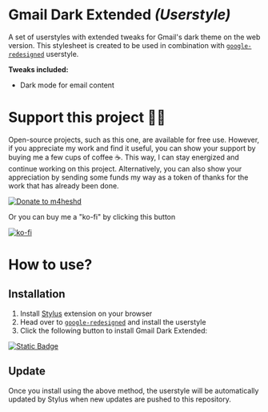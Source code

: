 # Gmail Dark Extended _(Userstyle)_

A set of userstyles with extended tweaks for Gmail's dark theme on the web version. This stylesheet is created to be
used in combination with [`google-redesigned`](https://github.com/EvHaus/google-redesigned) userstyle.

**Tweaks included:**

- Dark mode for email content

# Support this project 🙏🏽

Open-source projects, such as this one, are available for free use. However, if you appreciate my work and find it
useful, you can show your support by buying me a few cups of coffee ☕. This way, I can stay energized and continue
working on this project. Alternatively, you can also show your appreciation by sending some funds my way as a token of
thanks for the work that has already been done.

[![Donate to m4heshd](https://i.ibb.co/8PgVcwK/Paypal.png)](https://www.paypal.me/m4heshdtt?locale.x=en_US)

Or you can buy me a "ko-fi" by clicking this button

[![ko-fi](https://i.ibb.co/QmQknmc/ko-fi.png)](https://ko-fi.com/m4heshd)

# How to use?

## Installation

1. Install [Stylus](https://add0n.com/stylus.html) extension on your browser
2. Head over to [`google-redesigned`](https://github.com/EvHaus/google-redesigned) and install the userstyle
3. Click the following button to install Gmail Dark Extended:

[![Static Badge](https://img.shields.io/badge/Install_with-Stylus-blue?style=for-the-badge&logo=data%3Aimage%2Fpng%3Bbase64%2CiVBORw0KGgoAAAANSUhEUgAAAIAAAACACAYAAADDPmHLAAAJz0lEQVR42u2d32sUVxTHB3wqCD751NIHrcm8FAoF%2FwOhr4VCUQlWREQRK2JFRIKVkIoiViSVID5YETGKWAkSxIqoSJCIqAQrQUVSESMJ4o9gdmedzsd1aZDM7uzOnDv3zp6B70t%2F7Gbv%2Bc49557zPed6XkbPounpLzuCYEtHudzfGQQjH1CpBP7796EiJYJg8uOa%2Fv1xfX9YNDW1wLPhif64n6I%2FaFQNlQsxBjtKpaW5GH5JubwsMvxdNUT%2BiOzw1%2BJ3774yZvzOcrlHF946ErzGNZgw%2Fp%2B64BYToVL5Wc7fl8u%2FJvpD3r0L%2FTt3Qn9wMPT7%2BkJ%2Fx44q1q4N%2FeXLFY3AOtXW7NCh0D9zprqeQZCIBFEw%2FmPmxo8%2B9PuGXz4%2BXjX46tVqRAmsWxf6J0%2BG%2FosXjXaB6cWl0reZGX%2FhxMT8yL%2F8W9f4Z8%2BGfleXGskEeMGuXGkUE9z2BgbmZfP2VyrdsV9WKoX%2Bnj1qlDxw9GgjV9CV2vhfjI9%2FFm0pL2O%2F6PBhNUSeuHy5nit4lEWiZ0Ws8QlM1Aj5Arf77FksCZaUSt%2FIHft27VID2ID%2B%2FnhXUC7%2Flo4AcWnep0914W3BqlXVo%2FfcweC1dASoVGbmJMDQkC68Tbh1K44AE6kCwNit5eBBXXSbQH5g7kBwpvUS79TUglgCbNvm7nZJhm3%2F%2FtA%2FcqSarbx0qQoi6ocP%2Fwdn7dq%2FAxy7%2BH927w79rVvt%2Bl379sXGATIEICvlgsG3bAn9EydCf3g49J8%2Fzz7%2FTix040b1Dezpye93bt9umAA2G33nzurbPDlpviAzPR36IyOhf%2BxY6G%2FaZO43813GCPDmjZ1bO0mpsTG7KnSc0dmBpHdMPr8tCbBxY%2BifPx%2F6r17ZXaolZX79ejV%2BkEoItRUBKIhgeBbWpZr9kydya9I2BCDizcO%2FZ4Fz55QAqba5CxfcVu1Ips8LTQCCHNsCvGZBunblSiVAS4FenYqXMyBdK7lOhSTAhg3u%2BvtPQSZRCdAE1qypRs1FUe2ykykBEgJfieCkKMY3UT4vFAGOHy%2BWZv%2FiRSVAYlBpdC3B0wh798oTgDpEIQhw%2B3axjM%2Fxj1qFNAGwi%2FME6O0tXssWhDYRNBeCAPfvmzXO48fV0jESN8Qen6ImGHnwoHU9AVoBJUACoLIxsR0j4MAnt5KVIyNJI8zp09W6f5IchSn1lPMEkM7zU45dv15GgEJr3Fw9e%2FwzU0kzYwQgQpf4AQ2aHlPV4tEAmpJm4U5qEbmJ459xAkhIwtgmZcaoVANL08UrspjkMkz2TTpNADR0rtXfbYPTBGjQ7txywNdOswqcJgDHLImgr52aQ5wmwNRU9gTArSgBHCGARO6fRI4SwBECSASA6PGVAA4QgIycBAHI%2BCkBHNkBYvrbUyeAXOlhbHsCvHwpswuQXlYCtOkxsAZTaWAlQApcvSrbl9cO08w0FZzAHRQ5M6jFoASgfn%2FggBLAygERJhtAGAFTtNjAeUEIlbs82rXJGBbBNThPAOb5JByJLjLaBe0fA6RcJUDM2rklCqWCl7eKF%2Ffg4q5QiMYQhKG2NIWwKyDpQualBDDYGJJHLNAIyNUZjinZ368EmDX%2Fh2ZKG5s80C1whYuEutiwpoJrALyWFoEGCekfQ15AokCUpdyMnQrxpy0EYGiWEQKY6nThwqS8TgVJwXg61L8mev%2BSzEq8d0%2BYALRKmfSDDa5FsQb0NNgyQJu0egJ3kIwAfBDNjXS%2BmBx96iIJakJUG46PTFSjJwE3RQA7x8mqPgGkx5m04g5cmRlAjGTbbSrEKk4ToNaD58rAKGKXU6eUACLzAm%2FedMcl0HpuQ%2B6gMASogZKulIxMQpyaNwkKRwDAHbs21A6SgEKTEkAI3d2hPzpqPwnybFSZQ3DT%2BBhINMv2xbnSBUIQeZseMdNscYmSt4npqiTrGE3LCJzMEkEIN21KfcaBSxlsHTKJQaQu2SbOoE6R8LjcWiaQIg2%2B1wXXwK5FAkui8TQN%2BJskfi%2Bfa6QWQDrYJaEEbwb6P1vmD%2BIKJKqJTV6b0zoBXL421pZdgcqd6gFy3hW4eibmylVxkMPIOhZQAqSImtkVYlS1Ysi6P0EJkEGyhOqZKSFK1iNslAAZxgkmEkvEIUoAi8GEEZduEVECCICuYklZGoGoEsBykFaVIkCWk8yUAIJHRrqFbJ9gogQQlqRJEIAJqUoAB4DkWkKTmOVRUAkgDIluJeRtSgBH0ETTRVMldiWAI5AQm2R5oYQSQBgSN5pkKR1XAginhyVOAVm2kykBBMGbKkGALIdPFIIAHLfwtZy7bRnGQE9kzLWsqQdYZtlVXAgCoOyd3XFLqjTPZssaIaWmjmg1MMFWy%2FeRMWv1ssc0jSeSZeGs5ywUggCN5Nx8N2dnqmhS8upa6lfqHsMasm63d54AGLQZNQ7%2FLYThGteenvRydZS6uBypws9skFRSUWgd%2F59mFjDyb3rxGN1COxbDH%2BcCRzAMTgevCaPPBjuMEsBg3d0mjI%2FLxDLOE8CWxg1pSM0ScpoAvBE2j4Wz2fcXggC0eBfd%2BCSTJAdtOU2AdvD%2FEoFfYQiQV4uWKZi4xdxZAuD%2FJXLttmB42EwG01kCMP6tqMYna2kqfe0sAUx04OSBoSEdF9%2BW%2Fh93Jh3wFYYAbI%2Bm27IlwQ2oJgZBFYYAtGSTi3c9CcR4lv5%2BvTEk1QhYtACuTP%2BcbXgmc9kwOKsQegBKwn19oT8yYveuQJMI1UabbhYrnCi0NvOeBkqGVuZtdErNRPakrdv60ijEjHn8wM2bq%2FV9jICeTjp4JKBjJB7VO9snpbITGSMAkJRjNavXRytILQERCEdKxB0giaQLH85%2FWxOR8DlMGrXl9zUTQxklAJO1XFog3hBUQEW9Pp4LN40SwFY%2F2K4gVsqaAAsnJuZbOfpckTid3lmpzHhpHj5AfLKFIj1irtHpDIKJdAQIgtHYI5HN9%2Bi22%2FSSmEHRkf1upCXAiVg30Nuri2%2FL%2FUlxE8HL5T9SEcAPghWxBKBtSg1g9QSziADfpSIAJ4EoDpiOJQGDFNUQ%2BYE6RPzdhc%2B8gYF5XtonYtHvdduzbLsls52OfnWmmEbu%2Bxcvi6fj7dvPow97XfeWTFM3iiuqoB%2BynvErlUcc472snogAaxqmVcfGqkoY19KoroB1ZX1Z5%2FpXwQRLyuVlXtYPEWXiGjliSMqldO3mdeu462DdWD%2FWkfVMeCdQ9LKu90SeKKCItp3BtujfcxTRS9rjiT4RCTrK5UO62JYZvlKZwU17pp4P%2BYEgmNTFt8D4QXC3o1Ra6pl%2BiDI7KpVu7p9TQ%2BRi%2BH86gqDLy%2F2J3AIZJ1xD9EeNkIBQA8kYPMI1Xjp%2FZubrLEz3H9Rp%2FTIsy5b6AAAAAElFTkSuQmCC&color=00adad)
](https://raw.githubusercontent.com/m4heshd/gmail-dark-extended/master/dist/gmail.user.css)

## Update

Once you install using the above method, the userstyle will be automatically updated by Stylus when new updates are
pushed to this repository.